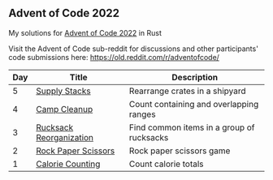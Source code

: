 ## Advent of Code 2022

My solutions for [Advent of Code 2022](http://adventofcode.com/2022) in Rust

Visit the Advent of Code sub-reddit for discussions and other participants' code submissions here: https://old.reddit.com/r/adventofcode/

| Day | Title                                           | Description                                  |
| --- | ----------------------------------------------- | -------------------------------------------- |
| 5   | [Supply Stacks](./day_05/src/main.rs)           | Rearrange crates in a shipyard               |
| 4   | [Camp Cleanup](./day_04/src/main.rs)            | Count containing and overlapping ranges      |
| 3   | [Rucksack Reorganization](./day_03/src/main.rs) | Find common items in a group of rucksacks    |
| 2   | [Rock Paper Scissors](./day_02/src/main.rs)     | Rock paper scissors game                     |
| 1   | [Calorie Counting](./day_01/src/main.rs)        | Count calorie totals                         |
